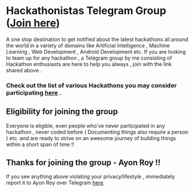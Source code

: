# Hackathonistas Telegram Group ([Join here](https://t.me/joinchat/I54yzEjJfNaZpkMmFXRDkg))

A one stop destination to get notified about the latest hackathons all around the world in a variety of domains like Artificial Intelligence , Machine Learning , Web Development , Android Development etc. If you are looking to team up for any hackathon , a Telegram group by me consisting of Hackathon enthusiasts are here to help you always , join with the link shared above .

### Check out the list of various Hackathons you may consider participating [here](https://github.com/ayonroy2000/Hackathonistas_TelegramGroup/blob/master/Hackathons.md) .

## Eligibility for joining the group

Everyone is eligible, even people who've never participated in any hackathon , never coded before ( Documenting things also require a person ) etc. and are ready to strive on an awesome journey of building things within a short span of time !!

## Thanks for joining the group -  Ayon Roy !! 

If you see anything above violating your privacy/lifestyle , immediately report it to Ayon Roy over Telegram [here](https://t.me/ayonroy2000).


